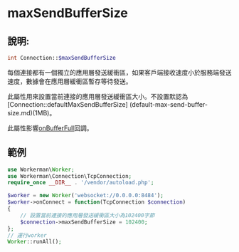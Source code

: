 # maxSendBufferSize
## 說明:
```php
int Connection::$maxSendBufferSize
```

每個連接都有一個獨立的應用層發送緩衝區，如果客戶端接收速度小於服務端發送速度，數據會在應用層緩衝區暫存等待發送。

此屬性用來設置當前連接的應用層發送緩衝區大小。不設置默認為[Connection::defaultMaxSendBufferSize] (default-max-send-buffer-size.md)(1MB)。

此屬性影響[onBufferFull](../worker/on-buffer-full.md)回調。


## 範例

```php
use Workerman\Worker;
use Workerman\Connection\TcpConnection;
require_once __DIR__ . '/vendor/autoload.php';

$worker = new Worker('websocket://0.0.0.0:8484');
$worker->onConnect = function(TcpConnection $connection)
{
    // 設置當前連接的應用層發送緩衝區大小為102400字節
    $connection->maxSendBufferSize = 102400;
};
// 運行worker
Worker::runAll();
```
